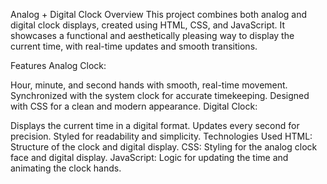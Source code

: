 Analog + Digital Clock
Overview
This project combines both analog and digital clock displays, created using HTML, CSS, and JavaScript. It showcases a functional and aesthetically pleasing way to display the current time, with real-time updates and smooth transitions.

Features
Analog Clock:

Hour, minute, and second hands with smooth, real-time movement.
Synchronized with the system clock for accurate timekeeping.
Designed with CSS for a clean and modern appearance.
Digital Clock:

Displays the current time in a digital format.
Updates every second for precision.
Styled for readability and simplicity.
Technologies Used
HTML: Structure of the clock and digital display.
CSS: Styling for the analog clock face and digital display.
JavaScript: Logic for updating the time and animating the clock hands.
